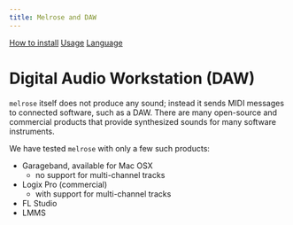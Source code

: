 ```yaml
---
title: Melrose and DAW
---
```


[How to install](install.html)
[Usage](cli.html)
[Language](dsl.html)

# Digital Audio Workstation (DAW)

`melrose` itself does not produce any sound; instead it sends MIDI messages to connected software, such as a DAW.
There are many open-source and commercial products that provide synthesized sounds for many software instruments.

We have tested `melrose` with only a few such products:

- Garageband, available for Mac OSX
    - no support for multi-channel tracks
- Logix Pro (commercial)
    - with support for multi-channel tracks
- FL Studio
- LMMS